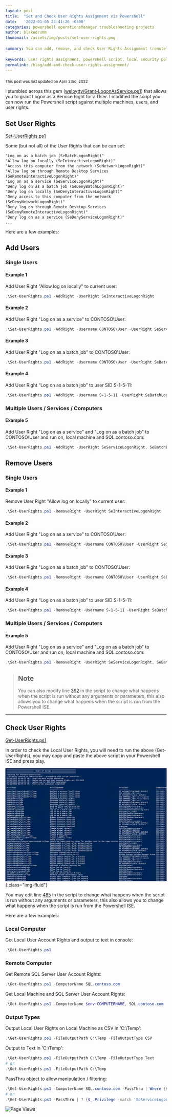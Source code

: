 ```yaml
---
layout: post
title:  "Set and Check User Rights Assignment via Powershell"
date:   '2022-01-05 23:41:26 -0500'
categories: powershell operationsManager troubleshooting projects 
author: blakedrumm
thumbnail: /assets/img/posts/set-user-rights.png

summary: You can add, remove, and check User Rights Assignment (remotely / locally) with the following Powershell scripts.

keywords: user rights assignment, powershell script, local security policy, secpol.msc, assign user rights via powershell, change user rights via powershell, add logon locally, powershell local security policy, logon as batch powershell, local user account rights
permalink: /blog/add-and-check-user-rights-assignment/
---
```

<sub>This post was last updated on April 23rd, 2022</sub>

 I stumbled across this gem ([weloytty/Grant-LogonAsService.ps1](https://github.com/weloytty/QuirkyPSFunctions/blob/master/Source/Users/Grant-LogOnAsService.ps1)) that allows you to grant Logon as a Service Right for a User. I modified the script you can now run the Powershell script against multiple machines, users, and user rights.
 
## Set User Rights
[Set-UserRights.ps1](https://github.com/blakedrumm/SCOM-Scripts-and-SQL/blob/master/Powershell/General%20Functions/Set-UserRights.ps1)

Some (but not all) of the User Rights that can be can set:
```
"Log on as a batch job (SeBatchLogonRight)"
"Allow log on locally (SeInteractiveLogonRight)"
"Access this computer from the network (SeNetworkLogonRight)"
"Allow log on through Remote Desktop Services (SeRemoteInteractiveLogonRight)"
"Log on as a service (SeServiceLogonRight)"
"Deny log on as a batch job (SeDenyBatchLogonRight)"
"Deny log on locally (SeDenyInteractiveLogonRight)"
"Deny access to this computer from the network (SeDenyNetworkLogonRight)"
"Deny log on through Remote Desktop Services (SeDenyRemoteInteractiveLogonRight)"
"Deny log on as a service (SeDenyServiceLogonRight)"
...
```

Here are a few examples:
## Add Users
### Single Users
#### Example 1
Add User Right "Allow log on locally" to current user:
```powershell
.\Set-UserRights.ps1 -AddRight -UserRight SeInteractiveLogonRight
```
#### Example 2
Add User Right "Log on as a service" to CONTOSO\User:
```powershell
.\Set-UserRights.ps1 -AddRight -Username CONTOSO\User -UserRight SeServiceLogonRight
```
#### Example 3
Add User Right "Log on as a batch job" to CONTOSO\User:
```powershell
.\Set-UserRights.ps1 -AddRight -Username CONTOSO\User -UserRight SeBatchLogonRight
```
#### Example 4
Add User Right “Log on as a batch job” to user SID S-1-5-11:
```powershell
.\Set-UserRights.ps1 -AddRight -Username S-1-5-11 -UserRight SeBatchLogonRight
```

### Multiple Users / Services / Computers
#### Example 5
Add User Right "Log on as a service" and "Log on as a batch job" to CONTOSO\User and run on, local machine and SQL.contoso.com:
```powershell
.\Set-UserRights.ps1 -AddRight -UserRight SeServiceLogonRight, SeBatchLogonRight -ComputerName $env:COMPUTERNAME, SQL.contoso.com -UserName CONTOSO\User1, CONTOSO\User2
```

## Remove Users
### Single Users
#### Example 1
Remove User Right "Allow log on locally" to current user:
```powershell
.\Set-UserRights.ps1 -RemoveRight -UserRight SeInteractiveLogonRight
```
#### Example 2
Add User Right "Log on as a service" to CONTOSO\User:
```powershell
.\Set-UserRights.ps1 -RemoveRight -Username CONTOSO\User -UserRight SeServiceLogonRight
```
#### Example 3
Add User Right "Log on as a batch job" to CONTOSO\User:
```powershell
.\Set-UserRights.ps1 -RemoveRight -Username CONTOSO\User -UserRight SeBatchLogonRight
```
#### Example 4
Add User Right “Log on as a batch job” to user SID S-1-5-11:
```powershell
.\Set-UserRights.ps1 -RemoveRight -Username S-1-5-11 -UserRight SeBatchLogonRight
```

### Multiple Users / Services / Computers
#### Example 5
Add User Right "Log on as a service" and "Log on as a batch job" to CONTOSO\User and run on, local machine and SQL.contoso.com:
```powershell
.\Set-UserRights.ps1 -RemoveRight -UserRight SeServiceLogonRight, SeBatchLogonRight -ComputerName $env:COMPUTERNAME, SQL.contoso.com -UserName CONTOSO\User1, CONTOSO\User2
```

> ## Note
> You can also modify line [392](https://github.com/blakedrumm/SCOM-Scripts-and-SQL/blob/master/Powershell/General%20Functions/Set-UserRights.ps1#L392) in the script to change what happens when the script is run without any arguments or parameters, this also allows you to change what happens when the script is run from the Powershell ISE.

---

## Check User Rights
[Get-UserRights.ps1](https://github.com/blakedrumm/SCOM-Scripts-and-SQL/blob/master/Powershell/General%20Functions/Get-UserRights.ps1)

In order to check the Local User Rights, you will need to run the above (Get-UserRights), you may copy and paste the above script in your Powershell ISE and press play.

![UserAccountsRights](/assets/img/posts/get-user-right.png){:class="img-fluid"}

You may edit line [485](https://github.com/blakedrumm/SCOM-Scripts-and-SQL/blob/master/Powershell/General%20Functions/Get-UserRights.ps1#L485) in the script to change what happens when the script is run without any arguments or parameters, this also allows you to change what happens when the script is run from the Powershell ISE.

Here are a few examples:
### Local Computer
Get Local User Account Rights and output to text in console:
```powershell
.\Get-UserRights.ps1
```

### Remote Computer
Get Remote SQL Server User Account Rights:
```powershell
.\Get-UserRights.ps1 -ComputerName SQL.contoso.com
```

Get Local Machine and SQL Server User Account Rights:
```powershell
.\Get-UserRights.ps1 -ComputerName $env:COMPUTERNAME, SQL.contoso.com
```

### Output Types
Output Local User Rights on Local Machine as CSV in 'C:\Temp':
```powershell
.\Get-UserRights.ps1 -FileOutputPath C:\Temp -FileOutputType CSV
```

Output to Text in 'C:\Temp':
```powershell
.\Get-UserRights.ps1 -FileOutputPath C:\Temp -FileOutputType Text
# or
.\Get-UserRights.ps1 -FileOutputPath C:\Temp
```

PassThru object to allow manipulation / filtering:
```powershell
.\Get-UserRights.ps1 -ComputerName SQL.contoso.com -PassThru | Where {$_.Principal -match "Administrator"}
# or
.\Get-UserRights.ps1 -PassThru | ? {$_.Privilege -match 'SeServiceLogonRight'}
```

![Page Views](https://counter.blakedrumm.com/count/tag.svg?url=blakedrumm.com/blog/add-and-check-user-rights-assignment/)

<!--
Having trouble with Pages? Check out our [documentation](https://docs.github.com/categories/github-pages-basics/) or [contact support](https://support.github.com/contact) and we’ll help you sort it out.
-->
